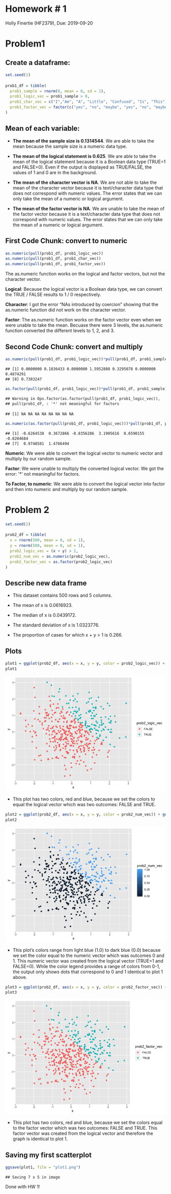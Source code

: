 Homework \# 1
================
Holly Finertie (HF2379), Due:
2019-09-20

# Problem1

## Create a dataframe:

``` r
set.seed(1)

prob1_df = tibble(
  prob1_sample = rnorm(8, mean = 0, sd = 1),
  prob1_logic_vec = prob1_sample > 0,
  prob1_char_vec = c("I","Am", "A", "Little", "Confused", "Is", "This", "Right"),
  prob1_factor_vec = factor(c("yes", "no", "maybe", "yes", "no", "maybe", "yes", "no"))
)
```

## Mean of each variable:

  - **The mean of the sample size is 0.1314544**. We are able to take
    the mean because the sample size is a numeric data type.

  - **The mean of the logical statement is 0.625**. We are able to take
    the mean of the logical statement because it is a Boolean data type
    (TRUE=1 and FALSE=0). Even if the output is displayed as TRUE/FALSE,
    the values of 1 and 0 are in the background.

  - **The mean of the character vector is NA**. We are not able to take
    the mean of the character vector because it is text/character data
    type that does not correspond with numeric values. The error states
    that we can only take the mean of a numeric or logical argument.

  - **The mean of the factor vector is NA**. We are unable to take the
    mean of the factor vector because it is a text/character data type
    that does not correspond with numeric values. The error states that
    we can only take the mean of a numeric or logical argument.

## First Code Chunk: convert to numeric

``` r
as.numeric(pull(prob1_df, prob1_logic_vec))
as.numeric(pull(prob1_df, prob1_char_vec))
as.numeric(pull(prob1_df, prob1_factor_vec))
```

The as.numeric function works on the logical and factor vectors, but not
the character vector.

**Logical**: Because the logical vector is a Boolean data type, we can
convert the TRUE / FALSE results to 1 / 0 respectively.

**Character**: I got the error “NAs introduced by coercion” showing that
the as.numeric function did not work on the character vector.

**Factor**: The as.numeric function works on the factor vector even when
we were unable to take the mean. Becuase there were 3 levels, the
as.numeric function converted the different levels to 1, 2, and
    3.

## Second Code Chunk: convert and multiply

``` r
as.numeric(pull(prob1_df, prob1_logic_vec))*pull(prob1_df, prob1_sample)
```

    ## [1] 0.0000000 0.1836433 0.0000000 1.5952808 0.3295078 0.0000000 0.4874291
    ## [8] 0.7383247

``` r
as.factor(pull(prob1_df, prob1_logic_vec))*pull(prob1_df, prob1_sample)
```

    ## Warning in Ops.factor(as.factor(pull(prob1_df, prob1_logic_vec)),
    ## pull(prob1_df, : '*' not meaningful for factors

    ## [1] NA NA NA NA NA NA NA NA

``` r
as.numeric(as.factor(pull(prob1_df, prob1_logic_vec)))*pull(prob1_df, prob1_sample)
```

    ## [1] -0.6264538  0.3672866 -0.8356286  3.1905616  0.6590155 -0.8204684
    ## [7]  0.9748581  1.4766494

**Numeric**: We were able to convert the logical vector to numeric
vector and multiply by our random sample.

**Factor**: We were unable to multiply the converted logical vector. We
got the error: ’\*’ not meaningful for factors.

**To Factor, to numeric**: We were able to convert the logical vector
into factor and then into numeric and multiply by our random sample.

# Problem 2

``` r
set.seed(2)

prob2_df = tibble(
  x = rnorm(500, mean = 0, sd = 1),
  y = rnorm(500, mean = 0, sd = 1),
  prob2_logic_vec = (x + y) > 1,
  prob2_num_vec = as.numeric(prob2_logic_vec),
  prob2_factor_vec = as.factor(prob2_logic_vec)
)
```

## Describe new data frame

  - This dataset contains 500 rows and 5 columns.

  - The mean of x is 0.0616923.

  - The median of x is 0.0439172.

  - The standard deviation of x is 1.0323776.

  - The proportion of cases for which x + y \> 1 is
0.266.

## Plots

``` r
plot1 = ggplot(prob2_df, aes(x = x, y = y, color = prob2_logic_vec)) + geom_point()
plot1
```

![](p8105_hw1_hf2379_files/figure-gfm/problem2_plot_logical-1.png)<!-- -->

  - This plot has two colors, red and blue, because we set the colors to
    equal the logical vector which was two outcomes: FALSE and
TRUE.

<!-- end list -->

``` r
plot2 = ggplot(prob2_df, aes(x = x, y = y, color = prob2_num_vec)) + geom_point()
plot2
```

![](p8105_hw1_hf2379_files/figure-gfm/problem2_plot_nvector-1.png)<!-- -->

  - This plot’s colors range from light blue (1.0) to dark blue (0.0)
    because we set the color equal to the numeric vector which was
    outcomes 0 and 1. This numeric vector was created from the logical
    vector (TRUE=1 and FALSE=0). While the color legend provides a range
    of colors from 0-1, the output only shows dots that correspond to 0
    and 1 identical to plot 1
above.

<!-- end list -->

``` r
plot3 = ggplot(prob2_df, aes(x = x, y = y, color = prob2_factor_vec)) + geom_point()
plot3
```

![](p8105_hw1_hf2379_files/figure-gfm/problem2_plot_fvector-1.png)<!-- -->

  - This plot has two colors, red and blue, because we set the colors
    equal to the factor vector which was two outcomes: FALSE and TRUE.
    This factor vector was created from the logical vector and therefore
    the graph is identical to plot 1.

## Saving my first scatterplot

``` r
ggsave(plot1, file = "plot1.png")
```

    ## Saving 7 x 5 in image

Done with HW 1\!
